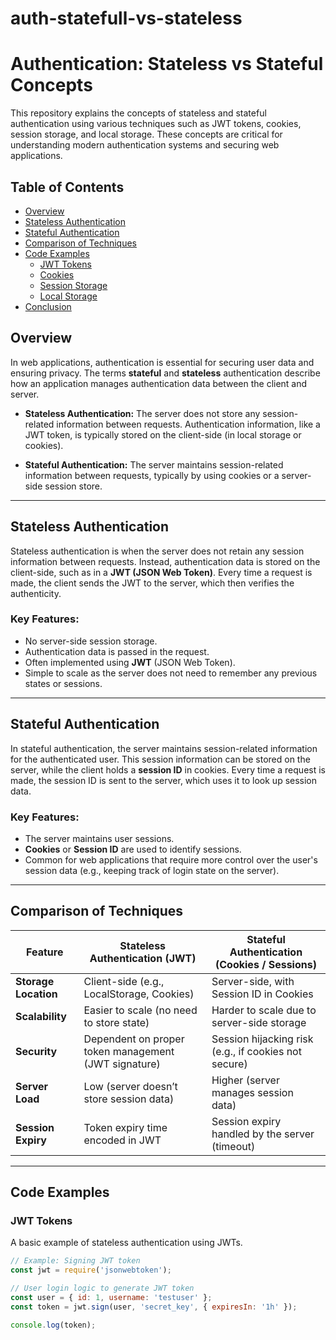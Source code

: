 # auth-statefull-vs-stateless
# Authentication: Stateless vs Stateful Concepts

This repository explains the concepts of stateless and stateful authentication using various techniques such as JWT tokens, cookies, session storage, and local storage. These concepts are critical for understanding modern authentication systems and securing web applications.

## Table of Contents
- [Overview](#overview)
- [Stateless Authentication](#stateless-authentication)
- [Stateful Authentication](#stateful-authentication)
- [Comparison of Techniques](#comparison-of-techniques)
- [Code Examples](#code-examples)
    - [JWT Tokens](#jwt-tokens)
    - [Cookies](#cookies)
    - [Session Storage](#session-storage)
    - [Local Storage](#local-storage)
- [Conclusion](#conclusion)

## Overview

In web applications, authentication is essential for securing user data and ensuring privacy. The terms **stateful** and **stateless** authentication describe how an application manages authentication data between the client and server.

- **Stateless Authentication:** The server does not store any session-related information between requests. Authentication information, like a JWT token, is typically stored on the client-side (in local storage or cookies).
  
- **Stateful Authentication:** The server maintains session-related information between requests, typically by using cookies or a server-side session store.

---

## Stateless Authentication

Stateless authentication is when the server does not retain any session information between requests. Instead, authentication data is stored on the client-side, such as in a **JWT (JSON Web Token)**. Every time a request is made, the client sends the JWT to the server, which then verifies the authenticity.

### Key Features:
- No server-side session storage.
- Authentication data is passed in the request.
- Often implemented using **JWT** (JSON Web Token).
- Simple to scale as the server does not need to remember any previous states or sessions.

---

## Stateful Authentication

In stateful authentication, the server maintains session-related information for the authenticated user. This session information can be stored on the server, while the client holds a **session ID** in cookies. Every time a request is made, the session ID is sent to the server, which uses it to look up session data.

### Key Features:
- The server maintains user sessions.
- **Cookies** or **Session ID** are used to identify sessions.
- Common for web applications that require more control over the user's session data (e.g., keeping track of login state on the server).

---

## Comparison of Techniques

| Feature                | Stateless Authentication (JWT)           | Stateful Authentication (Cookies / Sessions) |
| ---------------------- | --------------------------------------- | --------------------------------------------- |
| **Storage Location**    | Client-side (e.g., LocalStorage, Cookies) | Server-side, with Session ID in Cookies      |
| **Scalability**         | Easier to scale (no need to store state) | Harder to scale due to server-side storage  |
| **Security**            | Dependent on proper token management (JWT signature) | Session hijacking risk (e.g., if cookies not secure) |
| **Server Load**         | Low (server doesn’t store session data)  | Higher (server manages session data)          |
| **Session Expiry**      | Token expiry time encoded in JWT        | Session expiry handled by the server (timeout) |

---

## Code Examples

### JWT Tokens

A basic example of stateless authentication using JWTs.

```js
// Example: Signing JWT token
const jwt = require('jsonwebtoken');

// User login logic to generate JWT token
const user = { id: 1, username: 'testuser' };
const token = jwt.sign(user, 'secret_key', { expiresIn: '1h' });

console.log(token);

